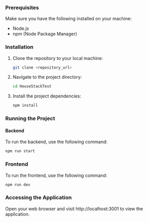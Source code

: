 ### Prerequisites

Make sure you have the following installed on your machine:
- Node.js
- npm (Node Package Manager)

### Installation

1. Clone the repository to your local machine:
    ```sh
    git clone <repository_url>
    ```

2. Navigate to the project directory:
    ```sh
    cd HouseStackTest
    ```

3. Install the project dependencies:
    ```sh
    npm install
    ```

### Running the Project

#### Backend

To run the backend, use the following command:
```sh
npm run start
```

### Frontend

To run the frontend, use the following command:

```sh
npm run dev
```

### Accessing the Application
Open your web browser and visit http://localhost:3001 to view the application.